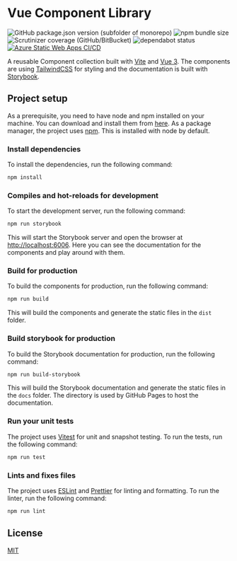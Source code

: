 # Vue Component Library

![GitHub package.json version (subfolder of monorepo)](https://img.shields.io/github/package-json/v/mrksbnc/complib) ![npm bundle size](https://img.shields.io/bundlephobia/min/@mrksbnc/complib) ![Scrutinizer coverage (GitHub/BitBucket)](https://img.shields.io/scrutinizer/coverage/g/mrksbnc/complib/main) ![dependabot status](https://img.shields.io/badge/dependabot-enabled-025e8c?logo=Dependabot) [![Azure Static Web Apps CI/CD](https://github.com/mrksbnc/complib/actions/workflows/codeql/badge.svg)](https://github.com/mrksbnc/complib/actions/workflows/codeql.yml)

A reusable Component collection built with [Vite](https://vitejs.dev/) and [Vue 3](https://vuejs.org/). The components are using [TailwindCSS](https://tailwindcss.com/) for styling and the documentation is built with [Storybook](https://storybook.js.org/).

## Project setup

As a prerequisite, you need to have node and npm installed on your machine. You can download and install them from [here](https://nodejs.org/en/).
As a package manager, the project uses [npm](https://www.npmjs.com/). This is installed with node by default.

### Install dependencies

To install the dependencies, run the following command:

```bash
npm install
```

### Compiles and hot-reloads for development

To start the development server, run the following command:

```bash
npm run storybook
```

This will start the Storybook server and open the browser at [http://localhost:6006](http://localhost:6006).
Here you can see the documentation for the components and play around with them.

### Build for production

To build the components for production, run the following command:

```bash
npm run build
```

This will build the components and generate the static files in the `dist` folder.

### Build storybook for production

To build the Storybook documentation for production, run the following command:

```bash
npm run build-storybook
```

This will build the Storybook documentation and generate the static files in the `docs` folder.
The directory is used by GitHub Pages to host the documentation.

### Run your unit tests

The project uses [Vitest](https://vitest.dev) for unit and snapshot testing. To run the tests, run the following command:

```bash
npm run test
```

### Lints and fixes files

The project uses [ESLint](https://eslint.org/) and [Prettier](https://prettier.io/) for linting and formatting. To run the linter, run the following command:

```bash
npm run lint
```

## License

[MIT](LICENSE)
